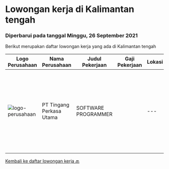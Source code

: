 
  # Lowongan kerja di Kalimantan tengah

  ### Diperbarui pada tanggal Minggu, 26 September 2021

  Berikut merupakan daftar lowongan kerja yang ada di Kalimantan tengah

  |Logo Perusahaan | Nama Perusahaan | Judul Pekerjaan | Gaji Pekerjaan | Lokasi | Deskripsi | Tanggal diunggah | Pranala |
  | -------------- | --------------- | --------------- | --------- | --------- | -------------- | ------- | ----------- |
  |![logo-perusahaan](https://us.123rf.com/450wm/pavelstasevich/pavelstasevich1811/pavelstasevich181101027/112815900-stock-vector-no-image-available-icon-flat-vector.jpg?ver=6)|PT Tingang Perkasa Utama|SOFTWARE PROGRAMMER||---|Palangkaraya|Kualifikasi: Usia maksimal 30 Tahun Minimal Pendidikan D3/S1 IT Fresh Graduate/ semester akhir silahkan melamar Diutamakan yang berpengalaman dibidang...|Senin, 30 Agustus 2021|https://www.jobstreet.co.id/id/job/software-programmer-3613887?token=0~9e5cceb7-4953-4f33-91cf-da2ec733e848&sectionRank=1&jobId=jobstreet-id-job-3613887|


  [Kembali ke daftar lowongan kerja 🔙](../README.md#daftar-lowongan-kerja)
  